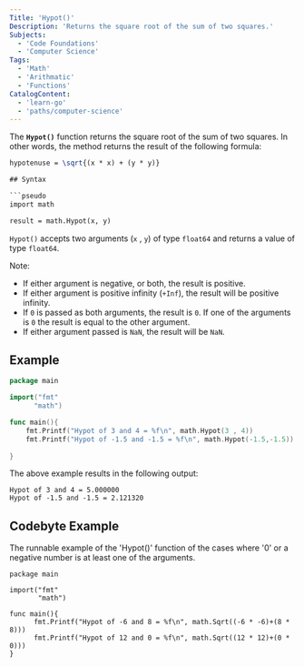 ```yaml
---
Title: 'Hypot()'
Description: 'Returns the square root of the sum of two squares.'
Subjects: 
  - 'Code Foundations'
  - 'Computer Science'
Tags: 
  - 'Math'
  - 'Arithmatic'
  - 'Functions'
CatalogContent: 
  - 'learn-go'
  - 'paths/computer-science'
---
```


The **`Hypot()`** function returns the square root of the sum of two squares. In other words, the method returns the result of the following formula:

```tex
hypotenuse = \sqrt{(x * x) + (y * y)}

## Syntax

```pseudo 
import math

result = math.Hypot(x, y)
```
`Hypot()` accepts two arguments (`x` , `y`) of type `float64` and returns a value of type `float64`.

Note:
- If either argument is negative, or both, the result is positive.
- If either argument is positive infinity (`+Inf`), the result will be positive infinity.
- If `0` is passed as both arguments, the result is `0`. If one of the arguments is `0` the result is equal to the other argument.
- If either argument passed is `NaN`, the result will be `NaN`.


## Example

```go
package main

import("fmt"
      "math")

func main(){
    fmt.Printf("Hypot of 3 and 4 = %f\n", math.Hypot(3 , 4))
    fmt.Printf("Hypot of -1.5 and -1.5 = %f\n", math.Hypot(-1.5,-1.5))
    
}
```
The above example results in the following output:

```shell
Hypot of 3 and 4 = 5.000000
Hypot of -1.5 and -1.5 = 2.121320
```

## Codebyte Example 

The runnable example of the 'Hypot()' function of the cases where '0' or a negative number is at least one of the arguments. 

```codebyte/golang
package main

import("fmt"
       "math")
       
func main(){
      fmt.Printf("Hypot of -6 and 8 = %f\n", math.Sqrt((-6 * -6)+(8 * 8)))
      fmt.Printf("Hypot of 12 and 0 = %f\n", math.Sqrt((12 * 12)+(0 * 0)))
}
```